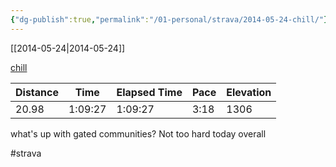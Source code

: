 ```yaml
---
{"dg-publish":true,"permalink":"/01-personal/strava/2014-05-24-chill/"}
---
```



[[2014-05-24\|2014-05-24]]

[chill](https://www.strava.com/activities/145130943)

| Distance | Time    | Elapsed Time | Pace | Elevation |
| -------- | ------- | ------------ | ---- | --------- |
| 20.98    | 1:09:27 | 1:09:27      | 3:18 | 1306      |


what's up with gated communities? Not too hard today overall

#strava
